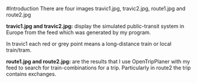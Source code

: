 #Introduction
There are four images travic1.jpg, travic2.jpg, route1.jpg and route2.jpg

**travic1.jpg and travic2.jpg:** 
display the simulated public-transit system in Europe from the feed which was generated by my program.

In travic1 each red or grey point means a long-distance train or local train/tram.

**route1.jpg and route2.jpg:** 
are the results that I use OpenTripPlaner with my feed to search for train-combinations for a trip. Particularly in route2 the trip contains exchanges.
